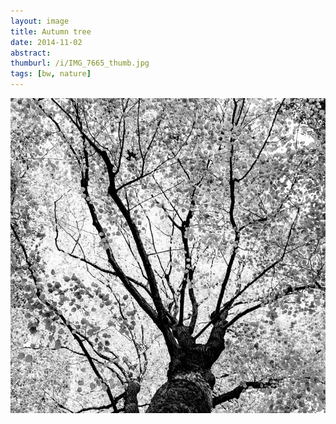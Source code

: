 ```yaml
---
layout: image
title: Autumn tree
date: 2014-11-02
abstract: 
thumburl: /i/IMG_7665_thumb.jpg
tags: [bw, nature]
---
```

![](/i/IMG_7665.jpg)

